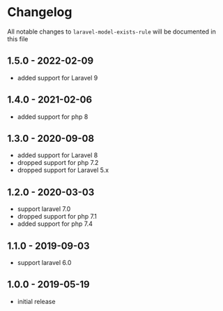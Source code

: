 # Changelog

All notable changes to `laravel-model-exists-rule` will be documented in this file

## 1.5.0 - 2022-02-09

- added support for Laravel 9

## 1.4.0 - 2021-02-06

- added support for php 8

## 1.3.0 - 2020-09-08

- added support for Laravel 8
- dropped support for php 7.2
- dropped support for Laravel 5.x

## 1.2.0 - 2020-03-03

- support laravel 7.0
- dropped support for php 7.1
- added support for php 7.4

## 1.1.0 - 2019-09-03

- support laravel 6.0

## 1.0.0 - 2019-05-19

- initial release
